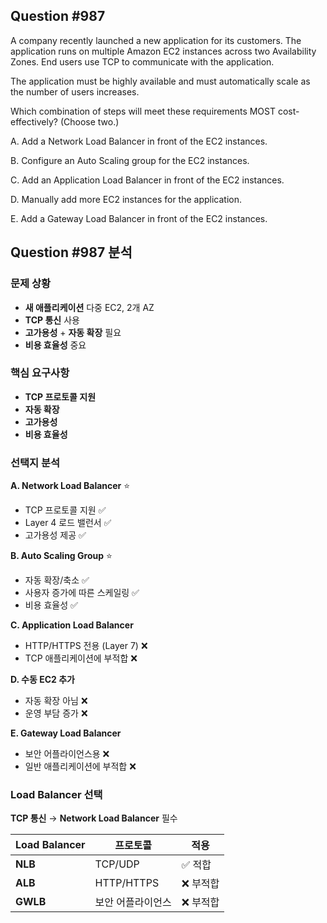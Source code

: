 ## Question #987
A company recently launched a new application for its customers. The application runs on multiple Amazon EC2 instances across two Availability Zones. End users use TCP to communicate with the application.

The application must be highly available and must automatically scale as the number of users increases.

Which combination of steps will meet these requirements MOST cost-effectively? (Choose two.)

A. Add a Network Load Balancer in front of the EC2 instances.

B. Configure an Auto Scaling group for the EC2 instances.

C. Add an Application Load Balancer in front of the EC2 instances.

D. Manually add more EC2 instances for the application.

E. Add a Gateway Load Balancer in front of the EC2 instances.

## Question #987 분석

### 문제 상황
- **새 애플리케이션** 다중 EC2, 2개 AZ
- **TCP 통신** 사용
- **고가용성** + **자동 확장** 필요
- **비용 효율성** 중요

### 핵심 요구사항
- **TCP 프로토콜 지원**
- **자동 확장**
- **고가용성**
- **비용 효율성**

### 선택지 분석

**A. Network Load Balancer** ⭐
- TCP 프로토콜 지원 ✅
- Layer 4 로드 밸런서 ✅
- 고가용성 제공 ✅

**B. Auto Scaling Group** ⭐
- 자동 확장/축소 ✅
- 사용자 증가에 따른 스케일링 ✅
- 비용 효율성 ✅

**C. Application Load Balancer**
- HTTP/HTTPS 전용 (Layer 7) ❌
- TCP 애플리케이션에 부적합 ❌

**D. 수동 EC2 추가**
- 자동 확장 아님 ❌
- 운영 부담 증가 ❌

**E. Gateway Load Balancer**
- 보안 어플라이언스용 ❌
- 일반 애플리케이션에 부적합 ❌

### Load Balancer 선택

**TCP 통신** → **Network Load Balancer** 필수

| Load Balancer | 프로토콜 | 적용 |
|---------------|----------|------|
| **NLB** | TCP/UDP | ✅ 적합 |
| **ALB** | HTTP/HTTPS | ❌ 부적합 |
| **GWLB** | 보안 어플라이언스 | ❌ 부적합 |

